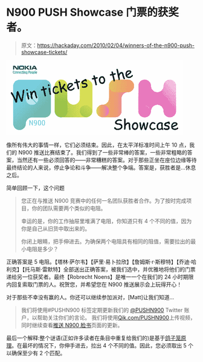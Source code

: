 # N900 PUSH Showcase 门票的获奖者。

> 原文：<https://hackaday.com/2010/02/04/winners-of-the-n900-push-showcase-tickets/>

![](img/12c3a0f5366b8b41b02e327f7bfa89b8.png "If you can tame the wolf, he will show you the answer.")

像所有伟大的事情一样，它们必须结束。因此，在太平洋标准时间上午 10 点，我们的 N900 推送比赛结束了。我们得到了一些非常棒的答案，一些非常粗略的答案，当然还有一些必须回答的——非常糟糕的答案。对于那些正坐在座位边缘等待最终结论的人来说，停止争论和斗争——解决整个争端。答案是，获胜者是…休息之后。

简单回顾一下，这个问题

> 您正在与推送 N900 竞赛中的任何一名团队获胜者合作。为了按时完成项目，你的团队需要两个类似的电阻。
> 
> 幸运的是，你的工作抽屉里堆满了电阻，你知道只有 4 个不同的值，因为你是自己从旧货中取出来的。
> 
> 你闭上眼睛，把手伸进去。为确保两个电阻具有相同的阻值，需要拉出的最小电阻是多少？

正确答案是 5 电阻。【塔林·萨尔韦】【萨里·易卜拉欣】【詹姆斯·r·斯穆特】【乔迪·哈利克】【托马斯·雷默特】全部送出正确答案，被我们选中，并优雅地将他们的门票递给另一位获奖者。最终【Robrecht Noens】是唯一一个在我们的 24 小时期限内回复索取门票的人。祝贺您，并希望您在 N900 推送展示会上玩得开心！

对于那些不幸没有赢的人。你还可以继续参加派对，[Matt]让我们知道…

> 我们将使用#PUSHN900 标签定期更新我们的 [@PUSHN900](http://twitter.com/pushn900) Twitter 账户，以帮助关注你们的言论。
> 我们将使用[Qik.com/PUSHN900](http://qik.com/pushn900/videos)上传视频，同时继续查看[推送 N900 脸书](http://facebook.com/pushn900)页面的更新。

最后一个解释:整个谜语(正如许多读者在条目中重复给我们的)是基于[鸽子笼原理](http://en.wikipedia.org/wiki/Pigeonhole_principle)。在最坏的情况下，你伸手进去，拉出 4 个不同的值。因此，您必须取出 5 个以确保至少有 2 个匹配。